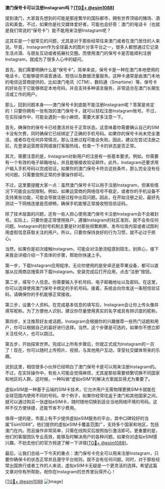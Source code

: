 **澳门保号卡可以注册Instagram吗？[[TG💪+ @esim1088](https://t.me/s/esim1088)]**

提到澳门，大家首先想到的可能是那座繁华的国际都市，拥有世界顶级的赌场、酒店和美食。不过，如果你是社交媒体爱好者，可能也会好奇：澳门的电话卡（也就是我们常说的“保号卡”）能不能用来注册Instagram呢？

这其实是一个挺常见的问题，尤其是对于那些经常往来澳门或者在澳门居住的人来说。毕竟，Instagram作为全球最大的图片分享平台之一，很多人都想通过它记录生活点滴、与朋友互动或者拓展社交圈。而使用澳门的保号卡是否能顺利注册Instagram，就成为了很多人心中的疑问。

首先，我们需要明确什么是“保号卡”。简单来说，保号卡是一种在澳门本地使用的电话卡，它能够提供语音通话、短信以及数据流量服务。这种卡通常是由澳门本地的电信运营商提供的，比如澳门电讯（CTM）、数码通（Smartone）等。保号卡的好处在于它能够绑定本地号码，并且支持多种语言服务，非常适合在澳门长期生活或工作的用户。

那么，回到问题本身——澳门保号卡到底能不能注册Instagram呢？答案是肯定的！只要你拥有一张有效的澳门保号卡，就可以轻松注册Instagram账号。不过，在实际操作中，可能会遇到一些小麻烦，需要大家多注意一下。

首先，确保你的保号卡已经激活并处于正常状态。这意味着你需要确认自己的SIM卡没有欠费，同时确保它已经绑定了正确的手机号码。如果你的保号卡尚未完全激活，或者存在任何异常情况，那么注册过程可能会失败。因此，建议在尝试注册之前，先登录运营商官网或拨打客服热线，检查一下卡的状态是否正常。

其次，需要注意的是，Instagram对新用户的注册有一些基本要求。例如，你需要有一个有效的电子邮箱地址，并且能够接收验证邮件。此外，Instagram还要求用户输入手机号码以完成验证。如果你的澳门保号卡符合这些条件，那么完全没有任何问题。只需要按照正常的步骤操作即可。

不过，这里要提醒大家一点：虽然澳门保号卡可以用于注册Instagram，但某些情况下可能会出现限制。例如，如果运营商的网络信号不稳定，或者你的手机设备不支持某些功能，可能会导致注册过程中出现问题。因此，在开始注册之前，最好先测试一下网络连接是否顺畅，确保手机能够正常接收短信验证码。

除了技术层面的问题，还有一些人担心使用澳门保号卡注册Instagram会不会被封号。实际上，只要你是正常使用账户，遵循Instagram的社区准则，就不会有任何问题。Instagram的封号机制主要是针对那些频繁刷屏、发布垃圾内容或者试图利用虚假信息获取关注的用户。所以，只要你保持良好的行为习惯，就不必过于担心。

当然，如果你是初次接触Instagram，可能会对注册流程感到陌生。别担心，接下来我会详细介绍一下具体的步骤，帮助你快速上手。

第一步，下载Instagram应用程序。无论你使用的是安卓还是苹果设备，都可以直接从应用商店搜索并下载Instagram。安装完成后打开应用，点击“注册”按钮。

第二步，填写个人信息。你需要输入手机号码、电子邮箱地址以及密码。在这里，你可以选择使用澳门保号卡绑定的手机号码。接着，系统会向你发送一条短信验证码，请确保你的手机能够正常接收。

第三步，设置个人资料。在完成基本信息的填写后，Instagram会让你上传头像并填写昵称。为了方便他人识别，建议你尽量使用真实的名字或具有辨识度的昵称。

第四步，关注推荐好友或话题。Instagram会根据你的兴趣推荐一些热门话题和用户，你可以根据自己的喜好进行选择。当然，这个步骤是可选的，如果你不想立即关注任何人，也可以跳过。

第五步，开始探索世界。完成以上所有步骤后，你就正式成为Instagram的一员了！现在，你可以随时上传照片、视频，与其他用户互动，享受社交媒体带来的乐趣。

说到这里，相信很多小伙伴已经明白了澳门保号卡是可以用来注册Instagram的。不过，在实际操作中，有些人可能会觉得麻烦，尤其是那些需要频繁切换不同国家和地区的人群。这时候，一种叫做“虚拟eSIM”的解决方案就显得尤为重要了。

虚拟eSIM是一种基于云端的SIM卡技术，它允许用户无需物理更换SIM卡就能在全球范围内使用不同的号码。举个例子，如果你经常往返于澳门和其他国家之间，就可以通过购买一张虚拟eSIM卡，随时随地切换到适合当地网络环境的号码。这样不仅方便快捷，还能节省不少费用。

值得一提的是，市面上有不少提供虚拟eSIM服务的平台，其中口碑较好的当属“Esim1088”。他们提供的虚拟eSIM卡覆盖范围广，支持多个国家和地区，包括澳门在内。而且操作非常简单，只需在线购买后按照指引激活即可。更重要的是，他们的客服团队专业高效，能够及时解决用户的各种问题。如果你对虚拟eSIM感兴趣，不妨去他们的官方频道了解一下详情[[TG💪+ @esim1088](https://t.me/s/esim1088)]。

最后，让我们总结一下今天的重点：澳门保号卡完全可以用来注册Instagram，只要你确保卡的状态正常并且遵守平台规则，就不会有任何问题。同时，对于那些经常出国旅行或者工作的人来说，虚拟eSIM卡无疑是一个更灵活的选择。希望这篇文章对你有所帮助，祝你在Instagram的世界里玩得开心！

[[TG💪+ @esim1088](https://t.me/s/esim1088) ![Image](https://i.postimg.cc/4NQfJmqS/Snipaste-2025-05-13-00-14-12.png)]